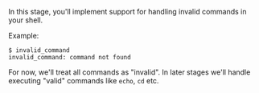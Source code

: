 In this stage, you'll implement support for handling invalid commands in your shell.

Example:

```
$ invalid_command
invalid_command: command not found
```

For now, we'll treat all commands as "invalid". In later stages we'll handle executing "valid" commands like `echo`, `cd` etc.
